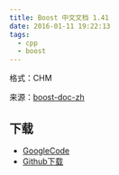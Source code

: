 ```yaml
---
title: Boost 中文文档 1.41
date: 2016-01-11 19:22:13
tags:
  - cpp
  - boost
---
```


格式：CHM

来源：[boost-doc-zh](https://code.google.com/p/boost-doc-zh/)

<!--more-->

## 下载 ##

+ [GoogleCode](https://code.google.com/p/boost-doc-zh/downloads/list)
+ [Github下载](https://github.com/it-ebooks/ebooks/raw/master/boost_1_41_0_doc.chm)
